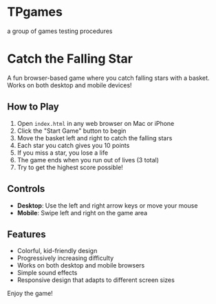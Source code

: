 # TPgames
a group of games testing procedures

# Catch the Falling Star

A fun browser-based game where you catch falling stars with a basket. Works on both desktop and mobile devices!

## How to Play

1. Open `index.html` in any web browser on Mac or iPhone
2. Click the "Start Game" button to begin
3. Move the basket left and right to catch the falling stars
4. Each star you catch gives you 10 points
5. If you miss a star, you lose a life
6. The game ends when you run out of lives (3 total)
7. Try to get the highest score possible!

## Controls

- **Desktop**: Use the left and right arrow keys or move your mouse
- **Mobile**: Swipe left and right on the game area

## Features

- Colorful, kid-friendly design
- Progressively increasing difficulty
- Works on both desktop and mobile browsers
- Simple sound effects
- Responsive design that adapts to different screen sizes

Enjoy the game!
